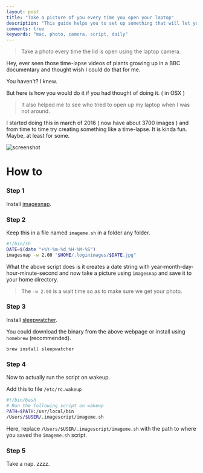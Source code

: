 ```yaml
---
layout: post
title: "Take a picture of you every time you open your laptop"
description: "This guide helps you to set up something that will let you take a picture of yourself every time you open the laptop with the laptop camera"
comments: true
keywords: "mac, photo, camera, script, daily"
---
```


> Take a photo every time the lid is open using the laptop camera.

Hey, ever seen those time-lapse videos of plants growing up in a BBC documentary and thought wish I could do that for me.

You haven't? I knew.

But here is how you would do it if you had thought of doing it. ( in OSX )

> It also helped me to see who tried to open up my laptop when I was not around.

I started doing this in march of 2016 ( now have about 3700 images ) and from time to time try creating something like a time-lapse.
It is kinda fun. Maybe, at least for some.

![screenshot]( {{site.url}}{{site.baseurl}}/assets/images/loginimages-screenshot.png )


# How to

### Step 1

Install [imagesnap](https://github.com/rharder/imagesnap).

### Step 2

Keep this in a file named `imageme.sh` in a folder any folder.

```sh
#!/bin/sh
DATE=$(date "+%Y-%m-%d_%H-%M-%S")
imagesnap -w 2.00 "$HOME/.loginimages/$DATE.jpg"
```

What the above script does is it creates a date string with year-month-day-hour-minute-second and now take a picture using `imagesnap` and save it to your home directory.

> The `-w 2.00` is a wait time so as to make sure we get your photo.

### Step 3

Install [sleepwatcher](http://www.bernhard-baehr.de/).

You could download the binary from the above webpage or install using `homebrew` (recommended).

`brew install sleepwatcher`

### Step 4

Now to actually run the script on wakeup.

Add this to file `/etc/rc.wakeup`

```sh
#!/bin/bash
# Run the following script on wakeup
PATH=$PATH:/usr/local/bin
/Users/$USER/.imagescript/imageme.sh
```

Here, replace `/Users/$USER/.imagescript/imageme.sh` with the path to where you saved the `imageme.sh` script.

### Step 5

Take a nap. zzzz.
